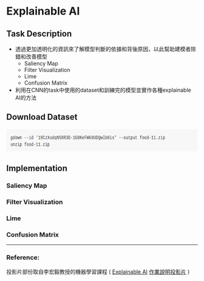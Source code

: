 # Explainable AI
## Task Description
* 透過更加透明化的資訊來了解模型判斷的依據和背後原因，以此幫助建模者除錯和改善模型
  * Saliency Map
  * Filter Visualization
  * Lime
  * Confusion Matrix
* 利用在CNN的task中使用的dataset和訓練完的模型並實作各種explainable AI的方法
## Download Dataset
<img src="output/dataset.png" width=700 height=60 /> <br>
## Implementation
### Saliency Map
### Filter Visualization
### Lime
### Confusion Matrix
---
### Reference:
投影片部份取自李宏毅教授的機器學習課程 (
[Explainable AI](http://speech.ee.ntu.edu.tw/~tlkagk/courses/ML_2019/Lecture/XAI%20(v7).pdf)
[作業說明投影片](https://docs.google.com/presentation/d/1VClvgyilAvohextY0tM3gD7YemXGSUrzLV0E8RjDnMU/edit) )
